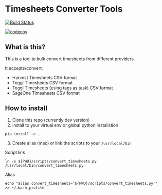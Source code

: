 # Timesheets Converter Tools

[![Build Status](https://travis-ci.org/lucernae/timesheets-converter.svg?branch=master)](https://travis-ci.org/lucernae/timesheets-converter)

[![codecov](https://codecov.io/gh/lucernae/timesheets-converter/branch/master/graph/badge.svg)](https://codecov.io/gh/lucernae/timesheets-converter)

## What is this?

This is a tool to bulk convert timesheets from different providers.

It accepts/convert:

- Harvest Timesheets CSV format
- Toggl Timesheets CSV format
- Toggl Timesheets (using tags as task) CSV format
- SageOne Timesheets CSV format

## How to install

1. Clone this repo (currently dev version)
2. Install to your virtual env or global python installation

```
pip install -e .
```

3. Create alias (mac) or link the scripts to your `/usr/local/bin`

Script link

```
ln -s ${PWD}/scripts/convert_timesheets.py /usr/local/bin/convert_timesheets.py
```

Alias

```
echo "alias convert_timesheets='${PWD}/scripts/convert_timesheets.py'" >> ~/.bash_profile
```
